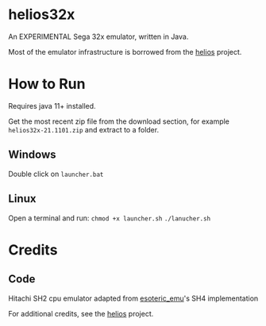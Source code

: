 # helios32x

An EXPERIMENTAL Sega 32x emulator, written in Java.

Most of the emulator infrastructure is borrowed from the [helios](https://github.com/fedex81/helios) project.

# How to Run
Requires java 11+ installed.

Get the most recent zip file from the download section,
for example `helios32x-21.1101.zip` and extract to a folder.

## Windows
Double click on `launcher.bat`

## Linux
Open a terminal and run:
`chmod +x launcher.sh`
`./lanucher.sh`

# Credits

## Code

Hitachi SH2 cpu emulator adapted from [esoteric_emu](https://github.com/fedex81/esoteric_emu)'s
SH4 implementation

For additional credits, see the [helios](https://github.com/fedex81/helios/blob/master/CREDITS.md) project.